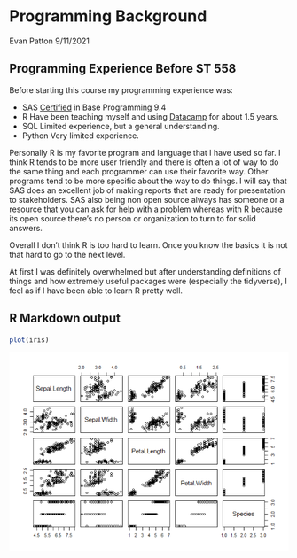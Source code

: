 Programming Background
================
Evan Patton
9/11/2021

## Programming Experience Before ST 558

Before starting this course my programming experience was:  
* SAS [Certified](https://www.certmetrics.com/SAS/public/candidate_directory_search.aspx) in Base Programming 9.4  
* R Have been teaching myself and using [Datacamp](https://www.datacamp.com/) for about 1.5 years.  
* SQL Limited experience, but a general understanding.  
* Python Very limited experience.

Personally R is my favorite program and language that I have used so
far. I think R tends to be more user friendly and there is often a lot
of way to do the same thing and each programmer can use their favorite
way. Other programs tend to be more specific about the way to do things.
I will say that SAS does an excellent job of making reports that are
ready for presentation to stakeholders. SAS also being non open source
always has someone or a resource that you can ask for help with a
problem whereas with R because its open source there’s no person or
organization to turn to for solid answers.

Overall I don’t think R is too hard to learn. Once you know the basics
it is not that hard to go to the next level.

At first I was definitely overwhelmed but after understanding
definitions of things and how extremely useful packages were (especially
the tidyverse), I feel as if I have been able to learn R pretty well.

## R Markdown output

``` r
plot(iris)
```

![](../images/plot-1.png)<!-- -->
